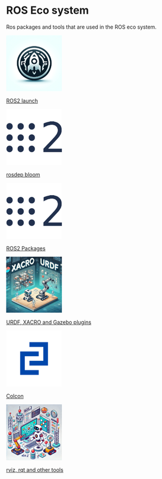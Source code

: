 # ROS Eco system

Ros packages and tools that are used in the ROS eco system.

<div class="grid-container">
    <div class="grid-item">
        <a href="launch">
            <img src="images/launch.png"  width="150" height="150">
            <p>ROS2 launch</p>
        </a>
    </div>
    <div class="grid-item">
        <a href="rosdep_bloom">
            <img src="images/ros2.png"   width="150" height="150">
            <p>rosdep bloom</p>
        </a>
    </div>
    <div class="grid-item">
        <a href="packages">
            <img src="images/ros2.png"   width="150" height="150">
            <p>ROS2 Packages</p>
        </a>
    </div>
</div>


<div class="grid-container">
   <div class="grid-item">
           <a href="urdf_xacro_gz_plugin">
               <img src="images/urdf_xacro.png"  width="150" height="150">
               <p>URDF, XACRO and Gazebo plugins</p>
               </a>
           </div>
    <div class="grid-item">
           <a href="colcon">
               <img src="images/colcon.png"  width="150" height="150">
               <p>Colcon</p>
               </a>
           </div>
    <div class="grid-item">
           <a href="rviz_rqt">
               <img src="images/rviz_rqt.png"  width="150" height="150">
               <p>rviz, rqt and other tools</p>
               </a>
           </div>

</div>

